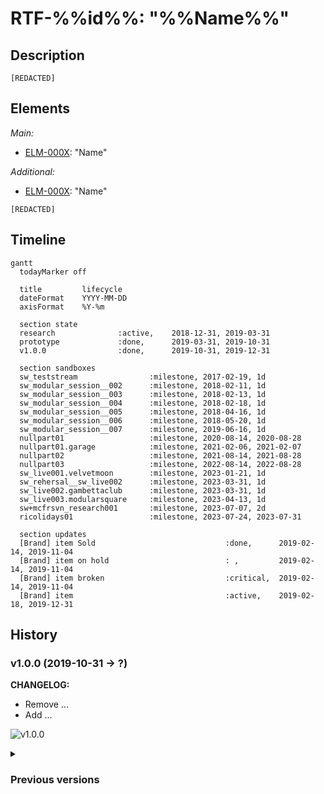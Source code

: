 # RTF-%%id%%: "%%Name%%"

## Description

`[REDACTED]`

## Elements

*Main:*

- [ELM-000X](../../ELEMENTS/ELM-000X/ELM-000X.md): "Name"

*Additional:*

- [ELM-000X](../../ELEMENTS/ELM-000X/ELM-000X.md): "Name"

`[REDACTED]`

## Timeline

```mermaid
gantt
  todayMarker off

  title         lifecycle
  dateFormat    YYYY-MM-DD
  axisFormat    %Y-%m

  section state
  research              :active,    2018-12-31, 2019-03-31
  prototype             :done,      2019-03-31, 2019-10-31
  v1.0.0                :done,      2019-10-31, 2019-12-31

  section sandboxes
  sw_teststream                :milestone, 2017-02-19, 1d
  sw_modular_session__002      :milestone, 2018-02-11, 1d
  sw_modular_session__003      :milestone, 2018-02-13, 1d
  sw_modular_session__004      :milestone, 2018-02-18, 1d
  sw_modular_session__005      :milestone, 2018-04-16, 1d
  sw_modular_session__006      :milestone, 2018-05-20, 1d
  sw_modular_session__007      :milestone, 2019-06-16, 1d
  nullpart01                   :milestone, 2020-08-14, 2020-08-28
  nullpart01.garage            :milestone, 2021-02-06, 2021-02-07
  nullpart02                   :milestone, 2021-08-14, 2021-08-28
  nullpart03                   :milestone, 2022-08-14, 2022-08-28
  sw_live001.velvetmoon        :milestone, 2023-01-21, 1d
  sw_rehersal__sw_live002      :milestone, 2023-03-31, 1d
  sw_live002.gambettaclub      :milestone, 2023-03-31, 1d
  sw_live003.modularsquare     :milestone, 2023-04-13, 1d
  sw+mcfrsvn_research001       :milestone, 2023-07-07, 2d
  ricolidays01                 :milestone, 2023-07-24, 2023-07-31

  section updates
  [Brand] item Sold                             :done,      2019-02-14, 2019-11-04
  [Brand] item on hold                          : ,         2019-02-14, 2019-11-04
  [Brand] item broken                           :critical,  2019-02-14, 2019-11-04
  [Brand] item                                  :active,    2019-02-18, 2019-12-31
```

## History

<h3>v1.0.0 (2019-10-31 -> ?)</h3><p>

**CHANGELOG:**

- Remove ...
- Add ...

![v1.0.0](2019-10-31.site.RTF-000X_v1.0.0.jpg)

</p>

<details><summary><h3>Previous versions</h3></summary><p>

<details><summary><h3>prototype (2019-03-31 -> 2019-10-31)</h3></summary><p>

**CHANGELOG:**

- Remove ...
- Add ...

![prototype](2019-03-31.site.RTF-000X_prototype.jpg)

</p></details>

</p></details>
